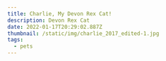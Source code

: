 ```yaml
---
title: Charlie, My Devon Rex Cat!
description: Devon Rex Cat
date: 2022-01-17T20:29:02.887Z
thumbnail: /static/img/charlie_2017_edited-1.jpg
tags:
  - pets
---
```

